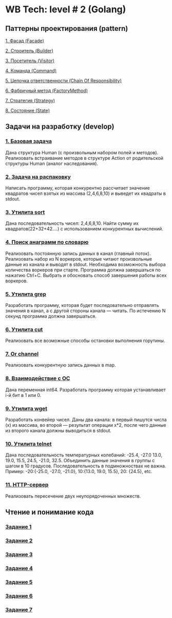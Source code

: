 # WB Tech: level # 2 (Golang)

## Паттерны проектирования (pattern)
[1. Фасад (Facade)](/pattern/01_facade)

[2. Строитель (Builder)](/pattern/02_builder)

[3. Посетитель (Visitor)](/pattern/03_visitor)

[4. Команда (Command)](/pattern/04_command)

[5. Цепочка ответственности (Chain Of Responsibility)](/pattern/05_chain_of_resp)

[6. Фабричный метод (FactoryMethod)](/pattern/06_factory_method)

[7. Стратегия (Strategy)](/pattern/07_strategy)

[8. Состояние (State)](/pattern/08_state)

## Задачи на разработку (develop)

### [1. Базовая задача](/develop/dev01)
Дана структура Human (с произвольным набором полей и методов). Реализовать встраивание методов в структуре Action от родительской структуры Human (аналог наследования).

### [2. Задача на распаковку](/develop/dev02)
Написать программу, которая конкурентно рассчитает значение квадратов чисел взятых из массива (2,4,6,8,10) и выведет их квадраты в stdout.

### [3. Утилита sort](/develop/dev03)
Дана последовательность чисел: 2,4,6,8,10. Найти сумму их квадратов(22+32+42….) с использованием конкурентных вычислений.

### [4. Поиск анаграмм по словарю](/develop/dev04)
Реализовать постоянную запись данных в канал (главный поток). Реализовать набор из N воркеров, которые читают произвольные данные из канала и выводят в stdout. Необходима возможность выбора количества воркеров при старте. Программа должна завершаться по нажатию Ctrl+C. Выбрать и обосновать способ завершения работы всех воркеров.

### [5. Утилита grep](/develop/dev05)
Разработать программу, которая будет последовательно отправлять значения в канал, а с другой стороны канала — читать. По истечению N секунд программа должна завершаться.

### [6. Утилита cut](/develop/dev06)
Реализовать все возможные способы остановки выполнения горутины.

### [7. Or channel](/develop/dev07)
Реализовать конкурентную запись данных в map.

### [8. Взаимодействие с ОС](/develop/dev08)
Дана переменная int64. Разработать программу которая устанавливает i-й бит в 1 или 0.

### [9. Утилита wget](/develop/dev09)
Разработать конвейер чисел. Даны два канала: в первый пишутся числа (x) из массива, во второй — результат операции x*2, после чего данные из второго канала должны выводиться в stdout.

### [10. Утилита telnet](/develop/dev10)
Дана последовательность температурных колебаний: -25.4, -27.0 13.0, 19.0, 15.5, 24.5, -21.0, 32.5. Объединить данные значения в группы с шагом в 10 градусов. Последовательность в подмножноствах не важна.
Пример: -20:{-25.0, -27.0, -21.0}, 10:{13.0, 19.0, 15.5}, 20: {24.5}, etc.

### [11. HTTP-сервер](/develop/dev11)
Реализовать пересечение двух неупорядоченных множеств.

## Чтение и понимание кода

### [Задание 1](/listing/listing01.md)

### [Задание 2](/listing/listing02.md)

### [Задание 3](/listing/listing03.md)

### [Задание 4](/listing/listing04.md)

### [Задание 5](/listing/listing05.md)

### [Задание 6](/listing/listing06.md)

### [Задание 7](/listing/listing07.md)
